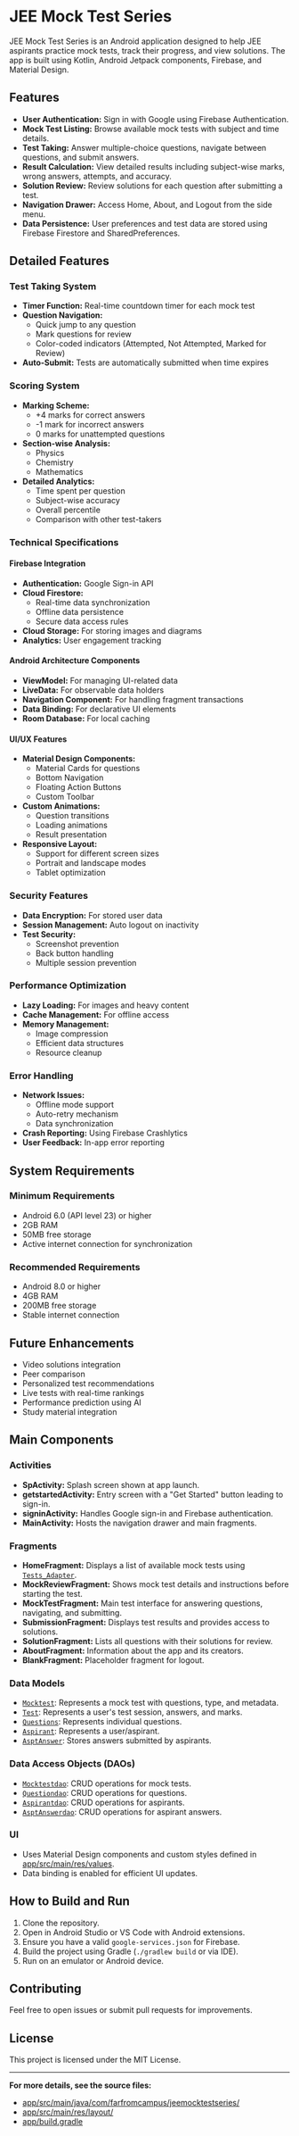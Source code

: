 # JEE Mock Test Series

JEE Mock Test Series is an Android application designed to help JEE aspirants practice mock tests, track their progress, and view solutions. The app is built using Kotlin, Android Jetpack components, Firebase, and Material Design.

## Features

- **User Authentication:** Sign in with Google using Firebase Authentication.
- **Mock Test Listing:** Browse available mock tests with subject and time details.
- **Test Taking:** Answer multiple-choice questions, navigate between questions, and submit answers.
- **Result Calculation:** View detailed results including subject-wise marks, wrong answers, attempts, and accuracy.
- **Solution Review:** Review solutions for each question after submitting a test.
- **Navigation Drawer:** Access Home, About, and Logout from the side menu.
- **Data Persistence:** User preferences and test data are stored using Firebase Firestore and SharedPreferences.

## Detailed Features

### Test Taking System
- **Timer Function:** Real-time countdown timer for each mock test
- **Question Navigation:** 
  - Quick jump to any question
  - Mark questions for review
  - Color-coded indicators (Attempted, Not Attempted, Marked for Review)
- **Auto-Submit:** Tests are automatically submitted when time expires

### Scoring System
- **Marking Scheme:**
  - +4 marks for correct answers
  - -1 mark for incorrect answers
  - 0 marks for unattempted questions
- **Section-wise Analysis:**
  - Physics
  - Chemistry
  - Mathematics
- **Detailed Analytics:**
  - Time spent per question
  - Subject-wise accuracy
  - Overall percentile
  - Comparison with other test-takers

### Technical Specifications

#### Firebase Integration
- **Authentication:** Google Sign-in API
- **Cloud Firestore:**
  - Real-time data synchronization
  - Offline data persistence
  - Secure data access rules
- **Cloud Storage:** For storing images and diagrams
- **Analytics:** User engagement tracking

#### Android Architecture Components
- **ViewModel:** For managing UI-related data
- **LiveData:** For observable data holders
- **Navigation Component:** For handling fragment transactions
- **Data Binding:** For declarative UI elements
- **Room Database:** For local caching

#### UI/UX Features
- **Material Design Components:**
  - Material Cards for questions
  - Bottom Navigation
  - Floating Action Buttons
  - Custom Toolbar
- **Custom Animations:**
  - Question transitions
  - Loading animations
  - Result presentation
- **Responsive Layout:**
  - Support for different screen sizes
  - Portrait and landscape modes
  - Tablet optimization

### Security Features
- **Data Encryption:** For stored user data
- **Session Management:** Auto logout on inactivity
- **Test Security:**
  - Screenshot prevention
  - Back button handling
  - Multiple session prevention

### Performance Optimization
- **Lazy Loading:** For images and heavy content
- **Cache Management:** For offline access
- **Memory Management:**
  - Image compression
  - Efficient data structures
  - Resource cleanup

### Error Handling
- **Network Issues:**
  - Offline mode support
  - Auto-retry mechanism
  - Data synchronization
- **Crash Reporting:** Using Firebase Crashlytics
- **User Feedback:** In-app error reporting

## System Requirements

### Minimum Requirements
- Android 6.0 (API level 23) or higher
- 2GB RAM
- 50MB free storage
- Active internet connection for synchronization

### Recommended Requirements
- Android 8.0 or higher
- 4GB RAM
- 200MB free storage
- Stable internet connection

## Future Enhancements
- Video solutions integration
- Peer comparison
- Personalized test recommendations
- Live tests with real-time rankings
- Performance prediction using AI
- Study material integration

## Main Components

### Activities

- **SpActivity:** Splash screen shown at app launch.
- **getstartedActivity:** Entry screen with a "Get Started" button leading to sign-in.
- **signinActivity:** Handles Google sign-in and Firebase authentication.
- **MainActivity:** Hosts the navigation drawer and main fragments.

### Fragments

- **HomeFragment:** Displays a list of available mock tests using [`Tests_Adapter`](app/src/main/java/com/farfromcampus/jeemocktestseries/Tests_Adapter.kt).
- **MockReviewFragment:** Shows mock test details and instructions before starting the test.
- **MockTestFragment:** Main test interface for answering questions, navigating, and submitting.
- **SubmissionFragment:** Displays test results and provides access to solutions.
- **SolutionFragment:** Lists all questions with their solutions for review.
- **AboutFragment:** Information about the app and its creators.
- **BlankFragment:** Placeholder fragment for logout.

### Data Models

- [`Mocktest`](app/src/main/java/com/farfromcampus/jeemocktestseries/models/Mocktest.kt): Represents a mock test with questions, type, and metadata.
- [`Test`](app/src/main/java/com/farfromcampus/jeemocktestseries/models/Questions.kt): Represents a user's test session, answers, and marks.
- [`Questions`](app/src/main/java/com/farfromcampus/jeemocktestseries/models/Questions.kt): Represents individual questions.
- [`Aspirant`](app/src/main/java/com/farfromcampus/jeemocktestseries/models/Aspirant.kt): Represents a user/aspirant.
- [`AsptAnswer`](app/src/main/java/com/farfromcampus/jeemocktestseries/models/AsptAnswer.kt): Stores answers submitted by aspirants.

### Data Access Objects (DAOs)

- [`Mocktestdao`](app/src/main/java/com/farfromcampus/jeemocktestseries/daos/Mocktestdao.kt): CRUD operations for mock tests.
- [`Questiondao`](app/src/main/java/com/farfromcampus/jeemocktestseries/daos/Questiondao.kt): CRUD operations for questions.
- [`Aspirantdao`](app/src/main/java/com/farfromcampus/jeemocktestseries/daos/Aspirantdao.kt): CRUD operations for aspirants.
- [`AsptAnswerdao`](app/src/main/java/com/farfromcampus/jeemocktestseries/daos/AsptAnswerdao.kt): CRUD operations for aspirant answers.

### UI

- Uses Material Design components and custom styles defined in [app/src/main/res/values](app/src/main/res/values).
- Data binding is enabled for efficient UI updates.

## How to Build and Run

1. Clone the repository.
2. Open in Android Studio or VS Code with Android extensions.
3. Ensure you have a valid `google-services.json` for Firebase.
4. Build the project using Gradle (`./gradlew build` or via IDE).
5. Run on an emulator or Android device.

## Contributing

Feel free to open issues or submit pull requests for improvements.

## License

This project is licensed under the MIT License.

---

**For more details, see the source files:**
- [app/src/main/java/com/farfromcampus/jeemocktestseries/](app/src/main/java/com/farfromcampus/jeemocktestseries/)
- [app/src/main/res/layout/](app/src/main/res/layout/)
- [app/build.gradle](app/build.gradle)